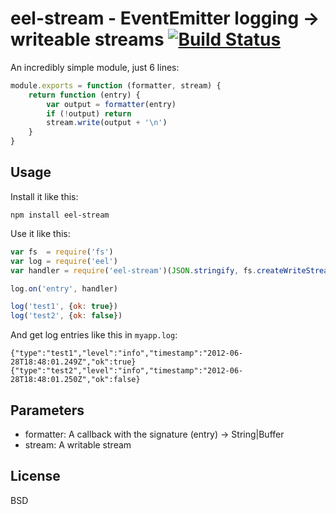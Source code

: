 # eel-stream - EventEmitter logging -> writeable streams [![Build Status](https://secure.travis-ci.org/BetSmartMedia/node-eel-stream.png?branch=master)](http://travis-ci.org/BetSmartMedia/node-eel-stream)

An incredibly simple module, just 6 lines:

```javascript
module.exports = function (formatter, stream) {
	return function (entry) {
		var output = formatter(entry)
		if (!output) return
		stream.write(output + '\n')
	}
}
```

## Usage

Install it like this:

    npm install eel-stream

Use it like this:

```javascript
var fs  = require('fs')
var log = require('eel')
var handler = require('eel-stream')(JSON.stringify, fs.createWriteStream(__dirname+'/myapp.log'))

log.on('entry', handler)

log('test1', {ok: true})
log('test2', {ok: false})
```

And get log entries like this in `myapp.log`:

	{"type":"test1","level":"info","timestamp":"2012-06-28T18:48:01.249Z","ok":true}
	{"type":"test2","level":"info","timestamp":"2012-06-28T18:48:01.250Z","ok":false}

## Parameters

 * formatter: A callback with the signature (entry) -> String|Buffer
 * stream: A writable stream

## License

BSD
